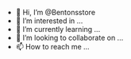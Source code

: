 - 👋 Hi, I’m @Bentonsstore
- 👀 I’m interested in ...
- 🌱 I’m currently learning ...
- 💞️ I’m looking to collaborate on ...
- 📫 How to reach me ...

<!---
Bentonsstore/Bentonsstore is a ✨ special ✨ repository because its `README.md` (this file) appears on your GitHub profile.
You can click the Preview link to take a look at your changes.
--->
